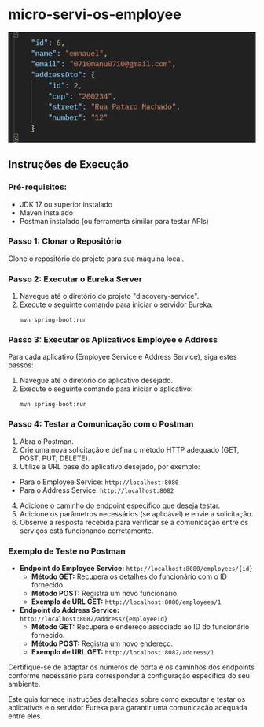 # micro-servi-os-employee


![img.png](img.png)

## Instruções de Execução

### Pré-requisitos:
- JDK 17 ou superior instalado
- Maven instalado
- Postman instalado (ou ferramenta similar para testar APIs)

### Passo 1: Clonar o Repositório
Clone o repositório do projeto para sua máquina local.

### Passo 2: Executar o Eureka Server
1. Navegue até o diretório do projeto "discovery-service".
2. Execute o seguinte comando para iniciar o servidor Eureka:
   ```
   mvn spring-boot:run
   ```

### Passo 3: Executar os Aplicativos Employee e Address
Para cada aplicativo (Employee Service e Address Service), siga estes passos:
1. Navegue até o diretório do aplicativo desejado.
2. Execute o seguinte comando para iniciar o aplicativo:
   ```
   mvn spring-boot:run
   ```

### Passo 4: Testar a Comunicação com o Postman
1. Abra o Postman.
2. Crie uma nova solicitação e defina o método HTTP adequado (GET, POST, PUT, DELETE).
3. Utilize a URL base do aplicativo desejado, por exemplo:
  - Para o Employee Service: `http://localhost:8080`
  - Para o Address Service: `http://localhost:8082`
4. Adicione o caminho do endpoint específico que deseja testar.
5. Adicione os parâmetros necessários (se aplicável) e envie a solicitação.
6. Observe a resposta recebida para verificar se a comunicação entre os serviços está funcionando corretamente.

### Exemplo de Teste no Postman
- **Endpoint do Employee Service:** `http://localhost:8080/employees/{id}`
  - **Método GET:** Recupera os detalhes do funcionário com o ID fornecido.
  - **Método POST:** Registra um novo funcionário.
  - **Exemplo de URL GET:** `http://localhost:8080/employees/1`
- **Endpoint do Address Service:** `http://localhost:8082/address/{employeeId}`
  - **Método GET:** Recupera o endereço associado ao ID do funcionário fornecido.
  - **Método POST:** Registra um novo endereço.
  - **Exemplo de URL GET:** `http://localhost:8082/address/1`

Certifique-se de adaptar os números de porta e os caminhos dos endpoints conforme necessário para corresponder à configuração específica do seu ambiente.

Este guia fornece instruções detalhadas sobre como executar e testar os aplicativos e o servidor Eureka para garantir uma comunicação adequada entre eles.
